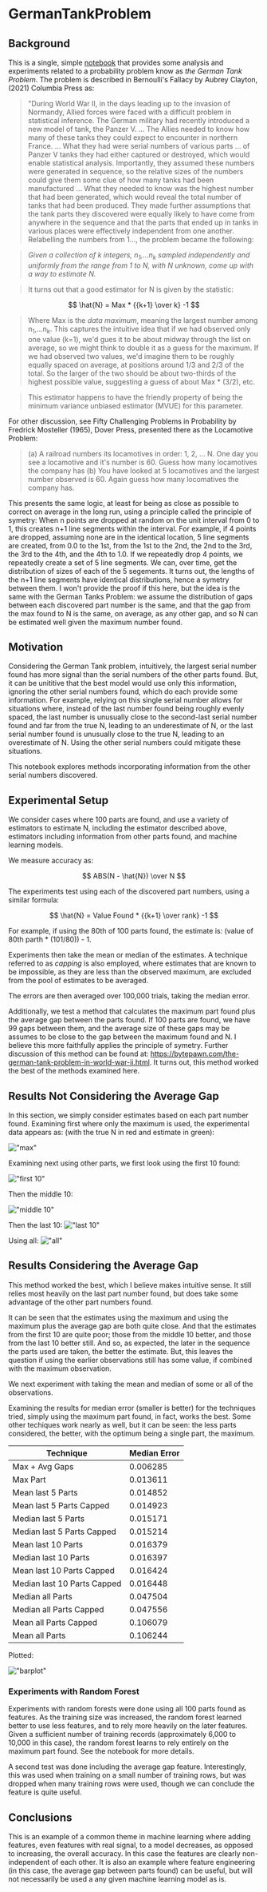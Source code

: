 # GermanTankProblem

## Background
This is a single, simple [notebook](https://github.com/Brett-Kennedy/GermanTankProblem/blob/main/Tank%20Parts.ipynb)  that provides some analysis and experiments related to a probability problem know as *the German Tank Problem*. The problem is described in Bernoulli's Fallacy by Aubrey Clayton, (2021) Columbia Press as:

> "During World War II, in the days leading up to the invasion of Normandy, Allied forces were faced with a difficult problem in statistical inference. The German military had recently introduced a new model of tank, the Panzer V. ... The Allies needed to know how many of these tanks they could expect to encounter in northern France. ... What they had were serial numbers of various parts ... of Panzer V tanks they had either captured or destroyed, which would enable statistical analysis. Importantly, they assumed these numbers were generated in sequence, so the relative sizes of the numbers could give them some clue of how many tanks had been manufactured ... What they needed to know was the highest number that had been generated, which would reveal the total number of tanks that had been produced. They made further assumptions that the tank parts they discovered were equally likely to have come from anywhere in the sequence and that the parts that ended up in tanks in various places were effectively independent from one another. Relabelling the numbers from 1..., the problem became the following:

> *Given a collection of k integers, n<sub>1</sub>,...n<sub>k</sub> sampled independently and uniformly from the range from 1 to N, with N unknown, come up with a way to estimate N.* 

> It turns out that a good estimator for N is given by the statistic:

$$ \hat{N} = Max * {{k+1} \over k} -1 $$

> Where Max is the *data maximum*, meaning the largest number among n<sub>1</sub>,...n<sub>k</sub>. This captures the intuitive idea that if we had observed only one value (k=1), we'd gues it to be about midway through the list on average, so we might think to double it as a guess for the maximum. If we had observed two values, we'd imagine them to be roughly equally spaced on average, at positions around 1/3 and 2/3 of the total. So the larger of the two should be about two-thirds of the highest possible value, suggesting a guess of about Max * (3/2), etc. 

> This estimator happens to have the friendly property of being the minimum variance unbiased estimator (MVUE) for this parameter. 

For other discussion, see Fifty Challenging Problems in Probability by Fredrick Mosteller (1965), Dover Press, presented there as the Locamotive Problem:

> (a) A railroad numbers its locamotives in order: 1, 2, ... N. One day you see a locamotive and it's number is 60. Guess how many locamotives the company has
> (b) You have looked at 5 locamotives and the largest number observed is 60. Again guess how many locomatives the company has.

This presents the same logic, at least for being as close as possible to correct on average in the long run, using a principle called the principle of symetry: When n points are dropped at random on the unit interval from 0 to 1, this creates n+1 line segments within the interval. For example, if 4 points are dropped, assuming none are in the identical location, 5 line segments are created, from 0.0 to the 1st, from the 1st to the 2nd, the 2nd to the 3rd, the 3rd to the 4th, and the 4th to 1.0. If we repeatedly drop 4 points, we repeatedly create a set of 5 line segments. We can, over time, get the distribution of sizes of each of the 5 segements. It turns out, the lengths of the n+1 line segments have identical distributions, hence a symetry between them. I won't provide the proof if this here, but the idea is the same with the German Tanks Problem: we assume the distribution of gaps between each discovered part number is the same, and that the gap from the max found to N is the same, on average, as any other gap, and so N can be estimated well given the maximum number found. 

## Motivation

Considering the German Tank problem, intuitively, the largest serial number found has more signal than the serial numbers of the other parts found. But, it can be unititive that the best model would use only this information, ignoring the other serial numbers found, which do each provide some information. For example, relying on this single serial number allows for situations where, instead of the last number found being roughly evenly spaced, the last number is unusually close to the second-last serial number found and far from the true N, leading to an underestimate of N, or the last serial number found is unusually close to the true N, leading to an overestimate of N. Using the other serial numbers could mitigate these situations. 

This notebook explores methods incorporating information from the other serial numbers discovered.

## Experimental Setup 

We consider cases where 100 parts are found, and use a variety of estimators to estimate N, including the estimator described above, estimators including information from other parts found, and machine learning models. 

We measure accuracy as: 

$$ ABS(N - \hat{N}) \over N $$

The experiments test using each of the discovered part numbers, using a similar formula:

$$ \hat{N} = Value Found * {{k+1} \over rank} -1 $$

For example, if using the 80th of 100 parts found, the estimate is: (value of 80th parth * (101/80)) - 1.

Experiments then take the mean or median of the estimates. A technique referred to as *capping* is also employed, where estimates that are known to be impossible, as they are less than the observed maximum, are excluded from the pool of estimates to be averaged. 

The errors are then averaged over 100,000 trials, taking the median error.

Additionally, we test a method that calculates the maximum part found plus the average gap between the parts found. If 100 parts are found, we have 99 gaps between them, and the average size of these gaps may be assumes to be close to the gap between the maximum found and N. I believe this more faithfully applies the principle of symetry. Further discussion of this method can be found at: https://bytepawn.com/the-german-tank-problem-in-world-war-ii.html. It turns out, this method worked the best of the methods examined here. 

## Results Not Considering the Average Gap

In this section, we simply consider estimates based on each part number found. Examining first where only the maximum is used, the experimental data appears as: (with the true N in red and estimate in green):

!["max"](https://github.com/Brett-Kennedy/GermanTankProblem/blob/main/images/using_max.jpg)

Examining next using other parts, we first look using the first 10 found:

!["first 10"](https://github.com/Brett-Kennedy/GermanTankProblem/blob/main/images/using_first_10.jpg)

Then the middle 10:

!["middle 10"](https://github.com/Brett-Kennedy/GermanTankProblem/blob/main/images/using_mid_10.jpg)

Then the last 10:
!["last 10"](https://github.com/Brett-Kennedy/GermanTankProblem/blob/main/images/using_last_10.jpg)

Using all:
!["all"](https://github.com/Brett-Kennedy/GermanTankProblem/blob/main/images/using_all.jpg)

## Results Considering the Average Gap

This method worked the best, which I believe makes intuitive sense. It still relies most heavily on the last part number found, but does take some advantage of the other part numbers found. 

It can be seen that the estimates using the maximum and using the maximum plus the average gap are both quite close. And that the estimates from the first 10 are quite poor; those from the middle 10 better, and those from the last 10 better still. And so, as expected, the later in the sequence the parts used are taken, the better the estimate. But, this leaves the question if using the earlier observations still has some value, if combined with the maximum observation. 

We next experiment with taking the mean and median of some or all of the observations. 

Examining the results for median error (smaller is better) for the techniques tried, simply using the maximum part found, in fact, works the best. Some other techiques work nearly as well, but it can be seen: the less parts considered, the better, with the optimum being a single part, the maximum. 

| Technique |	Median Error |
| ---------- | ---------- | 
| Max + Avg Gaps | 0.006285 |
| Max Part	 | 0.013611 |
| Mean last 5 Parts	 | 0.014852 |
| Mean last 5 Parts Capped	 | 0.014923 |
| Median last 5 Parts	 | 0.015171 |
| Median last 5 Parts Capped	 | 0.015214 |
| Mean last 10 Parts	 | 0.016379 |
| Median last 10 Parts	 | 0.016397 |
| Mean last 10 Parts Capped	 | 0.016424 |
| Median last 10 Parts Capped	 | 0.016448 |
| Median all Parts	 | 0.047504 |
| Median all Parts Capped	 | 0.047556 |
| Mean all Parts Capped	 | 0.106079 |
| Mean all Parts	 | 0.106244 |

Plotted:

!["barplot"](https://github.com/Brett-Kennedy/GermanTankProblem/blob/main/images/res.jpg)


### Experiments with Random Forest

Experiments with random forests were done using all 100 parts found as features. As the training size was increased, the random forest learned better to use less features, and to rely more heavily on the later features. Given a sufficient number of training records (approximately 6,000 to 10,000 in this case), the random forest learns to rely entirely on the maximum part found. See the notebook for more details. 

A second test was done including the average gap feature. Interestingly, this was used when training on a small number of training rows, but was dropped when many training rows were used, though we can conclude the feature is quite useful. 

## Conclusions
This is an example of a common theme in machine learning where adding features, even features with real signal, to a model decreases, as opposed to increasing, the overall accuracy. In this case the features are clearly non-independent of each other. It is also an example where feature engineering (in this case, the average gap between parts found) can be useful, but will not necessarily be used a any given machine learning model as is. 
